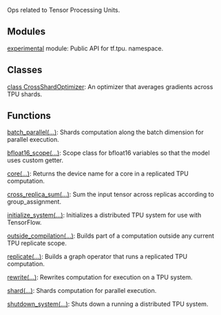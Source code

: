 
Ops related to Tensor Processing Units.
## Modules
[experimental](https://www.tensorflow.org/api_docs/python/tf/compat/v1/tpu/experimental) module: Public API for tf.tpu. namespace.

## Classes
[class CrossShardOptimizer](https://www.tensorflow.org/api_docs/python/tf/compat/v1/tpu/CrossShardOptimizer): An optimizer that averages gradients across TPU shards.

## Functions
[batch_parallel(...)](https://www.tensorflow.org/api_docs/python/tf/compat/v1/tpu/batch_parallel): Shards computation along the batch dimension for parallel execution.

[bfloat16_scope(...)](https://www.tensorflow.org/api_docs/python/tf/compat/v1/tpu/bfloat16_scope): Scope class for bfloat16 variables so that the model uses custom getter.

[core(...)](https://www.tensorflow.org/api_docs/python/tf/compat/v1/tpu/core): Returns the device name for a core in a replicated TPU computation.

[cross_replica_sum(...)](https://www.tensorflow.org/api_docs/python/tf/compat/v1/tpu/cross_replica_sum): Sum the input tensor across replicas according to group_assignment.

[initialize_system(...)](https://www.tensorflow.org/api_docs/python/tf/compat/v1/tpu/initialize_system): Initializes a distributed TPU system for use with TensorFlow.

[outside_compilation(...)](https://www.tensorflow.org/api_docs/python/tf/compat/v1/tpu/outside_compilation): Builds part of a computation outside any current TPU replicate scope.

[replicate(...)](https://www.tensorflow.org/api_docs/python/tf/compat/v1/tpu/replicate): Builds a graph operator that runs a replicated TPU computation.

[rewrite(...)](https://www.tensorflow.org/api_docs/python/tf/compat/v1/tpu/rewrite): Rewrites computation for execution on a TPU system.

[shard(...)](https://www.tensorflow.org/api_docs/python/tf/compat/v1/tpu/shard): Shards computation for parallel execution.

[shutdown_system(...)](https://www.tensorflow.org/api_docs/python/tf/compat/v1/tpu/shutdown_system): Shuts down a running a distributed TPU system.

